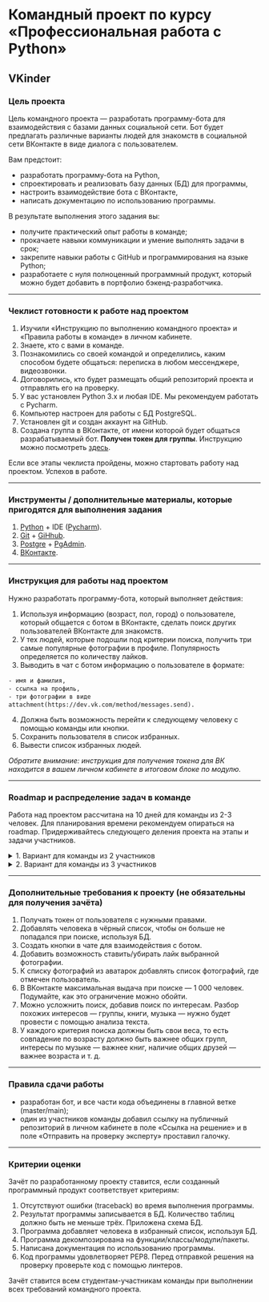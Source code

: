 # Командный проект по курсу «Профессиональная работа с Python»

## VKinder

### Цель проекта

Цель командного проекта — разработать программу-бота для взаимодействия с базами данных социальной сети. Бот будет предлагать различные варианты людей для знакомств в социальной сети ВКонтакте в виде диалога с пользователем.

Вам предстоит:

- разработать программу-бота на Python,
- спроектировать и реализовать базу данных (БД) для программы,
- настроить взаимодействие бота с ВКонтакте,
- написать документацию по использованию программы.

В результате выполнения этого задания вы:

- получите практический опыт работы в команде;
- прокачаете навыки коммуникации и умение выполнять задачи в срок;
- закрепите навыки работы с GitHub и программирования на языке Python;
- разработаете с нуля полноценный программный продукт, который можно будет добавить в портфолио бэкенд-разработчика.

------

### Чеклист готовности к работе над проектом

1. Изучили «Инструкцию по выполнению командного проекта» и «Правила работы в команде» в личном кабинете.
1. Знаете, кто с вами в команде.
1. Познакомились со своей командой и определились, каким способом будете общаться: переписка в любом мессенджере, видеозвонки.
1. Договорились, кто будет размещать общий репозиторий проекта и отправлять его на проверку.
1. У вас установлен Python 3.x и любая IDE. Мы рекомендуем работать с Pycharm.
1. Компьютер настроен для работы с БД PostgreSQL.
1. Установлен git и создан аккаунт на GitHub.
1. Создана группа в ВКонтакте, от имени которой будет общаться разрабатываемый бот. **Получен токен для группы**. Инструкцию можно посмотреть [здесь](group_settings.md).

Если все этапы чеклиста пройдены, можно стартовать работу над проектом. Успехов в работе.

------

### Инструменты / дополнительные материалы, которые пригодятся для выполнения задания

1. [Python](https://www.python.org/) + IDE ([Pycharm](https://www.jetbrains.com/ru-ru/pycharm/download)).
2. [Git](https://git-scm.com/) + [GiHhub](https://github.com/).
3. [Postgre](https://www.postgresql.org/) + [PgAdmin](https://www.pgadmin.org/).
4. [ВКонтакте](https://vk.com/).

------

### Инструкция для работы над проектом

Нужно разработать программу-бота, который выполняет действия:

1. Используя информацию (возраст, пол, город) о пользователе, который общается с ботом в ВКонтакте, сделать поиск других пользователей ВКонтакте для знакомств.
2. У тех людей, которые подошли под критерии поиска, получить три самые популярные фотографии в профиле. Популярность определяется по количеству лайков.
3. Выводить в чат с ботом информацию о пользователе в формате:
```
- имя и фамилия,
- ссылка на профиль,
- три фотографии в виде attachment(https://dev.vk.com/method/messages.send).
```
4. Должна быть возможность перейти к следующему человеку с помощью команды или кнопки.
5. Сохранить пользователя в список избранных.
6. Вывести список избранных людей.

*Обратите внимание: инструкция для получения токена для ВК находится в вашем личном кабинете в итоговом блоке по модулю.*

------

### Roadmap и распределение задач в команде

Работа над проектом рассчитана на 10 дней для команды из 2-3 человек. Для планирования времени рекомендуем опираться на roadmap. Придерживайтесь следующего деления проекта на этапы и задачи участников.

<details>
  <summary> 1. Вариант для команды из 2 участников</summary>

  ### Roadmap:
  
  ![image](https://github.com/netology-code/adpy-team-diplom/blob/main/%D0%94%D0%BB%D1%8F%20%D0%BA%D0%BE%D0%BC%D0%B0%D0%BD%D0%B4%D0%BD%D0%BE%D0%B3%D0%BE%20%D0%BF%D1%80%D0%BE%D0%B5%D0%BA%D1%82%D0%B0_2%20%D1%87%D0%B5%D0%BB.png)
  
### 1 этап:
1. Участник А. Создайте общий репозиторий на GitHub. Для предоставления доступа другим участникам нужно зайти в `Settings` репозитория проекта, найти раздел `Collaborators`, кликнуть по кнопке `Add people`, добавить ник напарника и выбрать роль `Admin`.
2. Участник Б. Спроектируйте БД. В БД должно быть создано минимум 3 таблицы. 
### 2 этап:
1. Участник А. Разработайте взаимодействие с ВКонтакте для получения информации о пользователях и их фотографий. Можно использовать готовые библиотеки.
2. Участник Б. Реализуйте БД для программы с помощью PostgreDB. Приложите скрипты для создания таблиц, чтобы преподаватель смог создать у себя БД. Можно использовать ORM.
### 3 этап:	
1. Участник А.
  - Разработайте взаимодействие с ботом. Можно воспользоваться этим [шаблоном](main.py). Будет плюсом, если вы добавите кнопки для более удобного взаимодействия с пользователем. 
  - Подготовьте проект к сдаче курсовой работы. Исправьте ошибки.
2. Участник Б.
  - Реализуйте интеграцию бота и БД. Напишите документацию. 
  - Подготовьте проект к сдаче курсовой работы. Исправьте ошибки.

------
  
</details>

<details>
  <summary> 2. Вариант для команды из 3 участников</summary>
  
   ### Roadmap:
  
  ![image](https://github.com/netology-code/adpy-team-diplom/blob/main/%D0%94%D0%BB%D1%8F%20%D0%BA%D0%BE%D0%BC%D0%B0%D0%BD%D0%B4%D0%BD%D0%BE%D0%B3%D0%BE%20%D0%BF%D1%80%D0%BE%D0%B5%D0%BA%D1%82%D0%B0_3%20%D1%87%D0%B5%D0%BB.png)
  
### 1 этап:

1. Участник А. Создайте общий репозиторий на GitHub. Для предоставления доступа другим участникам нужно зайти в `Settings` репозитория проекта, найти раздел `Collaborators`, кликнуть по кнопке `Add people`, добавить ник напарника и выбрать роль `Admin`.
2. Участник Б. Спроектируйте БД. В БД должно быть создано минимум 3 таблицы. 
3. Участник B. Разработайте взаимодействие с ВКонтакте для получения информации о пользователях и их фотографий. Можно использовать готовые библиотеки.
### 2 этап:
1. Участник А. Разработайте взаимодействие с ботом. Можно воспользоваться этим [шаблоном](main.py). Будет плюсом, если вы добавите кнопки для более удобного взаимодействия с пользователем.
2. Участник Б. Реализуйте БД для программы с помощью PostgreDB. Приложите скрипты для создания таблиц, чтобы преподаватель смог создать у себя БД. Можно использовать ORM.
3. Участник B. Реализуйте интеграцию бота и БД.
### 3 этап:	
1. Участник A. Подготовьте проект к сдаче курсовой работы. Исправьте ошибки.
2. Участник Б. Подготовьте проект к сдаче курсовой работы. Исправьте ошибок.
3. Участник В. Напишите документацию.
    
</details>

-----
  
### Дополнительные требования к проекту (не обязательны для получения зачёта)

1. Получать токен от пользователя с нужными правами.
2. Добавлять человека в чёрный список, чтобы он больше не попадался при поиске, используя БД.
3. Создать кнопки в чате для взаимодействия с ботом.
4. Добавить возможность ставить/убирать лайк выбранной фотографии.
5. К списку фотографий из аватарок добавлять список фотографий, где отмечен пользователь.
6. В ВКонтакте максимальная выдача при поиске — 1 000 человек. Подумайте, как это ограничение можно обойти.
7. Можно усложнить поиск, добавив поиск по интересам. Разбор похожих интересов — группы, книги, музыка — нужно будет провести с помощью анализа текста.
8. У каждого критерия поиска должны быть свои веса, то есть совпадение по возрасту должно быть важнее общих групп, интересы по музыке — важнее книг, наличие общих друзей — важнее возраста и т. д.

------

### Правила сдачи работы

- разработан бот, и все части кода объединены в главной ветке (master/main);
- один из участников команды добавил ссылку на публичный репозиторий в личном кабинете в поле «Ссылка на решение» и в поле «Отправить на проверку эксперту» проставил галочку.

------

### Критерии оценки

Зачёт по разработанному проекту ставится, если созданный программный продукт соответствует критериям:

1. Отсутствуют ошибки (traceback) во время выполнения программы.
2. Результат программы записывается в БД. Количество таблиц должно быть не меньше трёх. Приложена схема БД.
3. Программа добавляет человека в избранный список, используя БД.
4. Программа декомпозирована на функции/классы/модули/пакеты.
5. Написана документация по использованию программы.
6. Код программы удовлетворяет PEP8. Перед отправкой решения на проверку проверьте код с помощью линтеров.

Зачёт ставится всем студентам-участникам команды при выполнении всех требований командного проекта.

